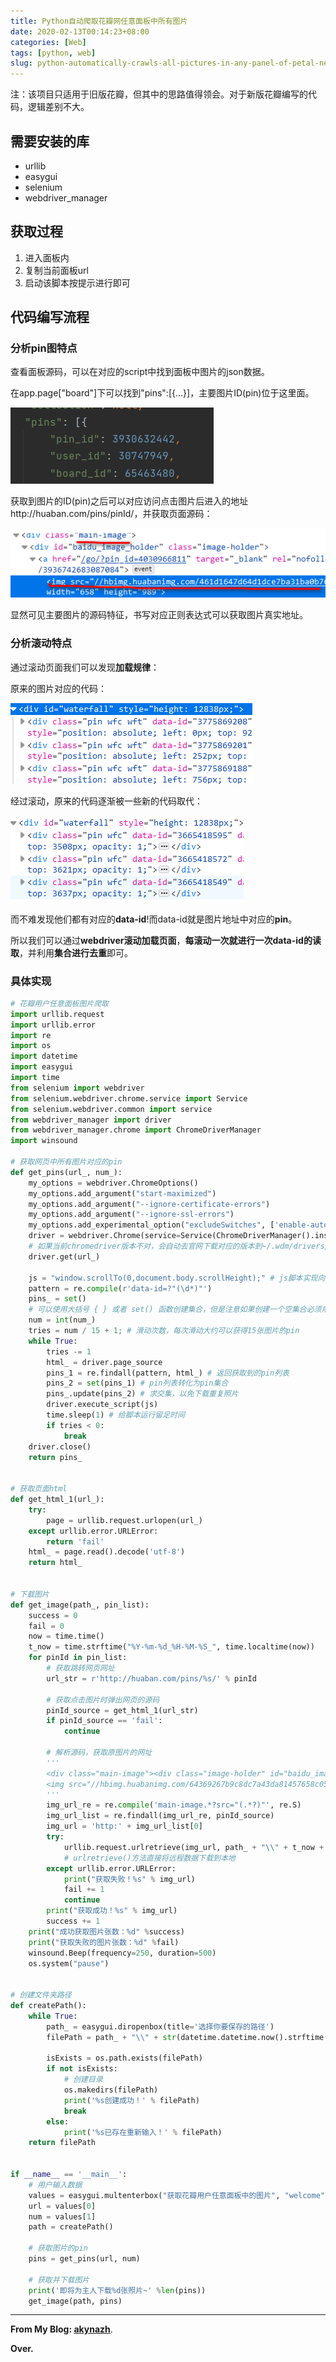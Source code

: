```yaml
---
title: Python自动爬取花瓣网任意面板中所有图片 
date: 2020-02-13T00:14:23+08:00
categories: [Web]
tags: [python, web]
slug: python-automatically-crawls-all-pictures-in-any-panel-of-petal-net
---
```


注：该项目只适用于旧版花瓣，但其中的思路值得领会。对于新版花瓣编写的代码，逻辑差别不大。

## 需要安装的库

- urllib
- easygui
- selenium
- webdriver_manager

## 获取过程

1. 进入面板内
2. 复制当前面板url
3. 启动该脚本按提示进行即可

## 代码编写流程

### 分析pin图特点

查看面板源码，可以在对应的script中找到面板中图片的json数据。

在app.page["board"]下可以找到"pins":[{...}]，主要图片ID(pin)位于这里面。

![](image/1.png)

获取到图片的ID(pin)之后可以对应访问点击图片后进入的地址http://huaban.com/pins/pinId/，并获取页面源码：

![](image/2.png)

显然可见主要图片的源码特征，书写对应正则表达式可以获取图片真实地址。

### 分析滚动特点

通过滚动页面我们可以发现**加载规律**：

原来的图片对应的代码：

![](image/3.png)

经过滚动，原来的代码逐渐被一些新的代码取代：

![](image/4.png)

而不难发现他们都有对应的**data-id**!而data-id就是图片地址中对应的**pin**。

所以我们可以通过**webdriver滚动加载页面**，**每滚动一次就进行一次data-id的读取**，并利用**集合进行去重**即可。

### 具体实现

```python
# 花瓣用户任意面板图片爬取
import urllib.request
import urllib.error
import re
import os
import datetime
import easygui
import time
from selenium import webdriver
from selenium.webdriver.chrome.service import Service
from selenium.webdriver.common import service
from webdriver_manager import driver
from webdriver_manager.chrome import ChromeDriverManager
import winsound

# 获取网页中所有图片对应的pin
def get_pins(url_, num_):
    my_options = webdriver.ChromeOptions()
    my_options.add_argument("start-maximized")
    my_options.add_argument("--ignore-certificate-errors")
    my_options.add_argument("--ignore-ssl-errors")
    my_options.add_experimental_option("excludeSwitches", ['enable-automation', 'enable-logging'])
    driver = webdriver.Chrome(service=Service(ChromeDriverManager().install()), options=my_options)
    # 如果当前chromedriver版本不对，会自动去官网下载对应的版本到~/.wdm/drivers/chromedriver里，且会有缓存，下次直接读取缓存
    driver.get(url_)

    js = "window.scrollTo(0,document.body.scrollHeight);" # js脚本实现向下滑动
    pattern = re.compile(r'data-id=?"(\d*)"')
    pins_ = set()
    # 可以使用大括号 { } 或者 set() 函数创建集合，但是注意如果创建一个空集合必须用 set() 而不是 { }，因为{}是用来表示空字典类型的。
    num = int(num_)
    tries = num / 15 + 1; # 滑动次数，每次滑动大约可以获得15张图片的pin
    while True:
        tries -= 1
        html_ = driver.page_source
        pins_1 = re.findall(pattern, html_) # 返回获取到的pin列表
        pins_2 = set(pins_1) # pin列表转化为pin集合
        pins_.update(pins_2) # 求交集，以免下载重复照片
        driver.execute_script(js)
        time.sleep(1) # 给脚本运行留足时间
        if tries < 0:
            break
    driver.close()
    return pins_


# 获取页面html
def get_html_1(url_):
    try:
        page = urllib.request.urlopen(url_)
    except urllib.error.URLError:
        return 'fail'
    html_ = page.read().decode('utf-8')
    return html_


# 下载图片
def get_image(path_, pin_list):
    success = 0
    fail = 0
    now = time.time()
    t_now = time.strftime("%Y-%m-%d_%H-%M-%S_", time.localtime(now))
    for pinId in pin_list:
        # 获取跳转网页网址
        url_str = r'http://huaban.com/pins/%s/' % pinId

        # 获取点击图片时弹出网页的源码
        pinId_source = get_html_1(url_str)
        if pinId_source == 'fail':
            continue

        # 解析源码，获取原图片的网址
        '''
        <div class="main-image"><div class="image-holder" id="baidu_image_holder">
        <img src="//hbimg.huabanimg.com/64369267b9c8dc7a43da81457658c05b1a752f9329ec0-dSfdfl_fw658/format/webp"
        '''
        img_url_re = re.compile('main-image.*?src="(.*?)"', re.S)
        img_url_list = re.findall(img_url_re, pinId_source)
        img_url = 'http:' + img_url_list[0]
        try:
            urllib.request.urlretrieve(img_url, path_ + "\\" + t_now + str(success) + ".jpg")
            # urlretrieve()方法直接将远程数据下载到本地
        except urllib.error.URLError:
            print("获取失败！%s" % img_url)
            fail += 1
            continue
        print("获取成功！%s" % img_url)
        success += 1
    print("成功获取图片张数：%d" %success)
    print("获取失败的图片张数：%d" %fail)
    winsound.Beep(frequency=250, duration=500)
    os.system("pause")


# 创建文件夹路径
def createPath():
    while True:
        path_ = easygui.diropenbox(title='选择你要保存的路径')
        filePath = path_ + "\\" + str(datetime.datetime.now().strftime('%Y-%m-%d %H.%M.%S'))

        isExists = os.path.exists(filePath)
        if not isExists:
            # 创建目录
            os.makedirs(filePath)
            print('%s创建成功！' % filePath)
            break
        else:
            print('%s已存在重新输入！' % filePath)
    return filePath


if __name__ == '__main__':
    # 用户输入数据
    values = easygui.multenterbox("获取花瓣用户任意面板中的图片", "welcome", ["面板的地址", "想下载的大概张数"])
    url = values[0]
    num = values[1]
    path = createPath()

    # 获取图片的pin
    pins = get_pins(url, num)

    # 获取并下载图片
    print('即将为主人下载%d张照片~' %len(pins))
    get_image(path, pins)

```

---

**From My Blog: [akynazh](https://akynazh.site)**.

**Over.**